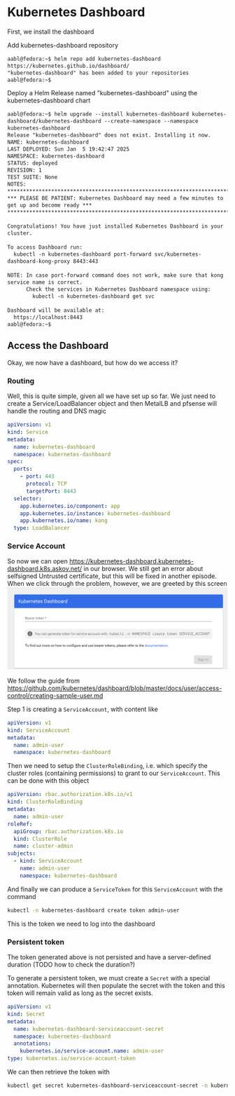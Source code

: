 Kubernetes Dashboard
==========================

First, we install the dashboard

Add kubernetes-dashboard repository
```
aabl@fedora:~$ helm repo add kubernetes-dashboard https://kubernetes.github.io/dashboard/
"kubernetes-dashboard" has been added to your repositories
aabl@fedora:~$
```

Deploy a Helm Release named "kubernetes-dashboard" using the kubernetes-dashboard chart
```
aabl@fedora:~$ helm upgrade --install kubernetes-dashboard kubernetes-dashboard/kubernetes-dashboard --create-namespace --namespace kubernetes-dashboard
Release "kubernetes-dashboard" does not exist. Installing it now.
NAME: kubernetes-dashboard
LAST DEPLOYED: Sun Jan  5 19:42:47 2025
NAMESPACE: kubernetes-dashboard
STATUS: deployed
REVISION: 1
TEST SUITE: None
NOTES:
*************************************************************************************************
*** PLEASE BE PATIENT: Kubernetes Dashboard may need a few minutes to get up and become ready ***
*************************************************************************************************

Congratulations! You have just installed Kubernetes Dashboard in your cluster.

To access Dashboard run:
  kubectl -n kubernetes-dashboard port-forward svc/kubernetes-dashboard-kong-proxy 8443:443

NOTE: In case port-forward command does not work, make sure that kong service name is correct.
      Check the services in Kubernetes Dashboard namespace using:
        kubectl -n kubernetes-dashboard get svc

Dashboard will be available at:
  https://localhost:8443
aabl@fedora:~$ 
```

Access the Dashboard
--------------------------
Okay, we now have a dashboard, but how do we access it?

### Routing

Well, this is quite simple, given all we have set up so far. We just need to create a Service/LoadBalancer object and then MetalLB and pfsense will handle the routing and DNS magic

```yaml
apiVersion: v1
kind: Service
metadata:
  name: kubernetes-dashboard
  namespace: kubernetes-dashboard
spec:
  ports:
    - port: 443
      protocol: TCP
      targetPort: 8443
  selector:
    app.kubernetes.io/component: app
    app.kubernetes.io/instance: kubernetes-dashboard
    app.kubernetes.io/name: kong
  type: LoadBalancer
```

### Service Account
So now we can open <https://kubernetes-dashboard.kubernetes-dashboard.k8s.askov.net/> in our browser. We still get an error about selfsigned Untrusted certificate, but this will be fixed in another episode. When we click through the problem, however, we are greeted by this screen
![awaitingToken.png](Dashboard/awaitingToken.png)

We follow the guide from <https://github.com/kubernetes/dashboard/blob/master/docs/user/access-control/creating-sample-user.md>

Step 1 is creating a `ServiceAccount`, with content like

```yaml
apiVersion: v1
kind: ServiceAccount
metadata:
  name: admin-user
  namespace: kubernetes-dashboard
```

Then we need to setup the `ClusterRoleBinding`, i.e. which specify the cluster roles (containing permissions) to grant to our `ServiceAccount`. This can be done with this object

```yaml
apiVersion: rbac.authorization.k8s.io/v1
kind: ClusterRoleBinding
metadata:
  name: admin-user
roleRef:
  apiGroup: rbac.authorization.k8s.io
  kind: ClusterRole
  name: cluster-admin
subjects:
  - kind: ServiceAccount
    name: admin-user
    namespace: kubernetes-dashboard
```

And finally we can produce a `ServiceToken` for this `ServiceAccount` with the command

```bash
kubectl -n kubernetes-dashboard create token admin-user
```
This is the token we need to log into the dashboard

### Persistent token
The token generated above is not persisted and have a server-defined duration (TODO how to check the duration?)

To generate a persistent token, we must create a `Secret` with a special annotation. Kubernetes will then populate the secret with the token and this token will remain valid as long as the secret exists.

```yaml
apiVersion: v1
kind: Secret
metadata:
  name: kubernetes-dashboard-serviceaccount-secret
  namespace: kubernetes-dashboard
  annotations:
    kubernetes.io/service-account.name: admin-user
type: kubernetes.io/service-account-token
```

We can then retrieve the token with
```bash
kubectl get secret kubernetes-dashboard-serviceaccount-secret -n kubernetes-dashboard -o jsonpath="{.data.token}" | base64 -d
```